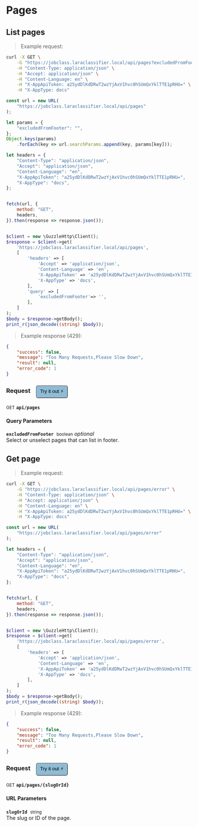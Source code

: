 # Pages


## List pages




> Example request:

```bash
curl -X GET \
    -G "https://jobclass.laraclassifier.local/api/pages?excludedFromFooter=" \
    -H "Content-Type: application/json" \
    -H "Accept: application/json" \
    -H "Content-Language: en" \
    -H "X-AppApiToken: a25ydDlKdDRwT2wzYjAxV1hvc0hSUmQxYklTTE1pRHU=" \
    -H "X-AppType: docs"
```

```javascript
const url = new URL(
    "https://jobclass.laraclassifier.local/api/pages"
);

let params = {
    "excludedFromFooter": "",
};
Object.keys(params)
    .forEach(key => url.searchParams.append(key, params[key]));

let headers = {
    "Content-Type": "application/json",
    "Accept": "application/json",
    "Content-Language": "en",
    "X-AppApiToken": "a25ydDlKdDRwT2wzYjAxV1hvc0hSUmQxYklTTE1pRHU=",
    "X-AppType": "docs",
};


fetch(url, {
    method: "GET",
    headers,
}).then(response => response.json());
```

```php

$client = new \GuzzleHttp\Client();
$response = $client->get(
    'https://jobclass.laraclassifier.local/api/pages',
    [
        'headers' => [
            'Accept' => 'application/json',
            'Content-Language' => 'en',
            'X-AppApiToken' => 'a25ydDlKdDRwT2wzYjAxV1hvc0hSUmQxYklTTE1pRHU=',
            'X-AppType' => 'docs',
        ],
        'query' => [
            'excludedFromFooter'=> '',
        ],
    ]
);
$body = $response->getBody();
print_r(json_decode((string) $body));
```


> Example response (429):

```json
{
    "success": false,
    "message": "Too Many Requests,Please Slow Down",
    "result": null,
    "error_code": 1
}
```
<div id="execution-results-GETapi-pages" hidden>
    <blockquote>Received response<span id="execution-response-status-GETapi-pages"></span>:</blockquote>
    <pre class="json"><code id="execution-response-content-GETapi-pages"></code></pre>
</div>
<div id="execution-error-GETapi-pages" hidden>
    <blockquote>Request failed with error:</blockquote>
    <pre><code id="execution-error-message-GETapi-pages"></code></pre>
</div>
<form id="form-GETapi-pages" data-method="GET" data-path="api/pages" data-authed="0" data-hasfiles="0" data-headers='{"Content-Type":"application\/json","Accept":"application\/json","Content-Language":"en","X-AppApiToken":"a25ydDlKdDRwT2wzYjAxV1hvc0hSUmQxYklTTE1pRHU=","X-AppType":"docs"}' onsubmit="event.preventDefault(); executeTryOut('GETapi-pages', this);">
<h3>
    Request&nbsp;&nbsp;&nbsp;
        <button type="button" style="background-color: #8fbcd4; padding: 5px 10px; border-radius: 5px; border-width: thin;" id="btn-tryout-GETapi-pages" onclick="tryItOut('GETapi-pages');">Try it out ⚡</button>
    <button type="button" style="background-color: #c97a7e; padding: 5px 10px; border-radius: 5px; border-width: thin;" id="btn-canceltryout-GETapi-pages" onclick="cancelTryOut('GETapi-pages');" hidden>Cancel</button>&nbsp;&nbsp;
    <button type="submit" style="background-color: #6ac174; padding: 5px 10px; border-radius: 5px; border-width: thin;" id="btn-executetryout-GETapi-pages" hidden>Send Request 💥</button>
    </h3>
<p>
<small class="badge badge-green">GET</small>
 <b><code>api/pages</code></b>
</p>
<h4 class="fancy-heading-panel"><b>Query Parameters</b></h4>
<p>
<b><code>excludedFromFooter</code></b>&nbsp;&nbsp;<small>boolean</small>     <i>optional</i> &nbsp;
<label data-endpoint="GETapi-pages" hidden><input type="radio" name="excludedFromFooter" value="1" data-endpoint="GETapi-pages" data-component="query" ><code>true</code></label>
<label data-endpoint="GETapi-pages" hidden><input type="radio" name="excludedFromFooter" value="0" data-endpoint="GETapi-pages" data-component="query" ><code>false</code></label>
<br>
Select or unselect pages that can list in footer.
</p>
</form>


## Get page




> Example request:

```bash
curl -X GET \
    -G "https://jobclass.laraclassifier.local/api/pages/error" \
    -H "Content-Type: application/json" \
    -H "Accept: application/json" \
    -H "Content-Language: en" \
    -H "X-AppApiToken: a25ydDlKdDRwT2wzYjAxV1hvc0hSUmQxYklTTE1pRHU=" \
    -H "X-AppType: docs"
```

```javascript
const url = new URL(
    "https://jobclass.laraclassifier.local/api/pages/error"
);

let headers = {
    "Content-Type": "application/json",
    "Accept": "application/json",
    "Content-Language": "en",
    "X-AppApiToken": "a25ydDlKdDRwT2wzYjAxV1hvc0hSUmQxYklTTE1pRHU=",
    "X-AppType": "docs",
};


fetch(url, {
    method: "GET",
    headers,
}).then(response => response.json());
```

```php

$client = new \GuzzleHttp\Client();
$response = $client->get(
    'https://jobclass.laraclassifier.local/api/pages/error',
    [
        'headers' => [
            'Accept' => 'application/json',
            'Content-Language' => 'en',
            'X-AppApiToken' => 'a25ydDlKdDRwT2wzYjAxV1hvc0hSUmQxYklTTE1pRHU=',
            'X-AppType' => 'docs',
        ],
    ]
);
$body = $response->getBody();
print_r(json_decode((string) $body));
```


> Example response (429):

```json
{
    "success": false,
    "message": "Too Many Requests,Please Slow Down",
    "result": null,
    "error_code": 1
}
```
<div id="execution-results-GETapi-pages--slugOrId-" hidden>
    <blockquote>Received response<span id="execution-response-status-GETapi-pages--slugOrId-"></span>:</blockquote>
    <pre class="json"><code id="execution-response-content-GETapi-pages--slugOrId-"></code></pre>
</div>
<div id="execution-error-GETapi-pages--slugOrId-" hidden>
    <blockquote>Request failed with error:</blockquote>
    <pre><code id="execution-error-message-GETapi-pages--slugOrId-"></code></pre>
</div>
<form id="form-GETapi-pages--slugOrId-" data-method="GET" data-path="api/pages/{slugOrId}" data-authed="0" data-hasfiles="0" data-headers='{"Content-Type":"application\/json","Accept":"application\/json","Content-Language":"en","X-AppApiToken":"a25ydDlKdDRwT2wzYjAxV1hvc0hSUmQxYklTTE1pRHU=","X-AppType":"docs"}' onsubmit="event.preventDefault(); executeTryOut('GETapi-pages--slugOrId-', this);">
<h3>
    Request&nbsp;&nbsp;&nbsp;
        <button type="button" style="background-color: #8fbcd4; padding: 5px 10px; border-radius: 5px; border-width: thin;" id="btn-tryout-GETapi-pages--slugOrId-" onclick="tryItOut('GETapi-pages--slugOrId-');">Try it out ⚡</button>
    <button type="button" style="background-color: #c97a7e; padding: 5px 10px; border-radius: 5px; border-width: thin;" id="btn-canceltryout-GETapi-pages--slugOrId-" onclick="cancelTryOut('GETapi-pages--slugOrId-');" hidden>Cancel</button>&nbsp;&nbsp;
    <button type="submit" style="background-color: #6ac174; padding: 5px 10px; border-radius: 5px; border-width: thin;" id="btn-executetryout-GETapi-pages--slugOrId-" hidden>Send Request 💥</button>
    </h3>
<p>
<small class="badge badge-green">GET</small>
 <b><code>api/pages/{slugOrId}</code></b>
</p>
<h4 class="fancy-heading-panel"><b>URL Parameters</b></h4>
<p>
<b><code>slugOrId</code></b>&nbsp;&nbsp;<small>string</small>  &nbsp;
<input type="text" name="slugOrId" data-endpoint="GETapi-pages--slugOrId-" data-component="url" required  hidden>
<br>
The slug or ID of the page.
</p>
</form>



